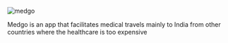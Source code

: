 ![medgo](https://user-images.githubusercontent.com/89213108/139566221-15e2fdfb-5c46-465d-8cf0-1cafc42c53a8.png)

Medgo is an app that facilitates medical travels mainly to India from other countries where the healthcare is too expensive
